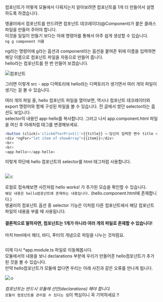 컴포넌트가 어떻게 모듈에서 다뤄지는지 알아보려면 컴포넌트를 1개 더 만들어서 설명하도록 하겠습니다.   

앵귤러에서 컴포넌트를 만드려면 컴포넌트 데코레이더(@Component)가 붙은 클래스 파일을 만들어 주어야 합니다.   
이것을 일일이 만들기 보다는 아래 명령어를 통해서 아주 쉽게 생성할 수 있습니다.   
`ng g component 이름`   

ng라는 명령어에 g라는 옵션과 component라는 옵션을 붙여준 뒤에 이름을 입력하면 해당 이름으로 컴포넌트 파일을 자동으로 만들어 줍니다.   
hello라는 컴포넌트를 한 번 만들어 보겠습니다.    

     
![컴포넌트](https://img1.daumcdn.net/thumb/R1280x0/?scode=mtistory2&fname=https%3A%2F%2Fblog.kakaocdn.net%2Fdn%2FnkRur%2FbtqEm3SJV0i%2Fg1EBZtVeB2RtLBbQKny550%2Fimg.png)    
     
그러면 이렇게 src - app 디렉토리에 hello라는 디렉토리가 생기면서 여러 개의 파일이 생기는 걸 볼 수 있습니다.    

여러 개의 파일 중, hello 컴포넌트 파일을 열어보면, 역시나 컴포넌트 데코레이터와 export 명령어와 함께 구성된 파일을 볼 수 있습니다.
전 글에서 썼던 selector라는 옵션도 보입니다.    
selector의 내용인 app-hello를 복사합니다. 그러고 나서 app.component.html 파일을 여신 후 아래처럼 태그를 변경해보세요.    

```javascript
<button (click)='clickAfterPrint()'>{{title}} <-당신이 입력한 변수 title </button>
<div *ngFor="let item of showArray">{{item}}</div>
<br>
<br>
<app-hello></app-hello>
```
     
이렇게 하단에 hello 컴포넌트의 selector를 html 태그처럼 사용합니다.       

##
![ㄷ](https://img1.daumcdn.net/thumb/R1280x0/?scode=mtistory2&fname=https%3A%2F%2Fblog.kakaocdn.net%2Fdn%2Fb8Cmqm%2FbtqEm1UUewy%2F8gxg2gtW6U9p5ZkobFbRi0%2Fimg.png)     
    
로컬로 접속해보면 사진처럼 hello works! 가 추가된 모습을 확인할 수 있습니다.   
`해당 내용은 hello컴포넌트에 존재하는 내용입니다.` (hello.component.html에 존재합니다.)    
앵귤러의 컴포넌트 옵션 중 selector 기능은 이처럼 다른 컴포넌트에서 해당 컴포넌트 파일의 내용을 부를 때 사용됩니다.   
#### 결론적으로 말하자면, 컴포넌트는 1개가 아니라 여러 개의 파일로 존재할 수 있습니다!   
마치 html에서 헤더, 바디, 푸터의 개념으로 파일을 나누는 것처럼요.    
##
이제 다시 *app.module.ts 파일로 이동해봅시다.   
모듈에서의 내용을 보니 declarations 부분에 우리가 만들어준 hello컴포넌트가 추가된 것을 볼 수 있습니다.    
만약 hello컴포넌트가 모듈에 없다면 우리는 아래 사진과 같은 오류를 만나게 됩니다.    

     
![ㅇ](https://img1.daumcdn.net/thumb/R1280x0/?scode=mtistory2&fname=https%3A%2F%2Fblog.kakaocdn.net%2Fdn%2Fv99u0%2FbtqEnhpEUTm%2FSOFgoFXMJub6wU6wzwQACK%2Fimg.png)    

*컴포넌트는 반드시 모듈에 선언(declarations) 해야 합니다.*  
`모듈이 컴포넌트를 관리할 수 있다는 점`이 핵심이니 꼭 기억하세요 !!






























